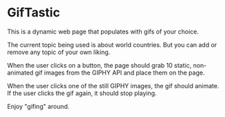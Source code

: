 # GifTastic

This is a dynamic web page that populates with gifs of your choice.

The current topic being used is about world countries. But you can add or remove any topic of your own liking.

When the user clicks on a button, the page should grab 10 static, non-animated gif images from the GIPHY API and place them on the page.

When the user clicks one of the still GIPHY images, the gif should animate. If the user clicks the gif again, it should stop playing.

Enjoy "gifing" around.